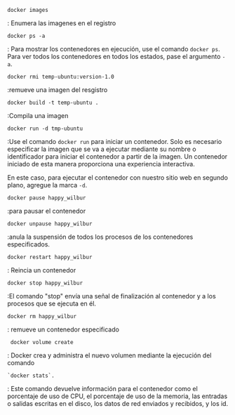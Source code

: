 ```
docker images  
```
: Enumera las imagenes en el registro

```
docker ps -a 
```
: Para mostrar los contenedores en ejecución, use el comando `docker ps`. Para ver todos los contenedores en todos los estados, pase el argumento `-a`.

```
docker rmi temp-ubuntu:version-1.0
```
:remueve una imagen del resgistro

```
docker build -t temp-ubuntu .
```
:Compila una imagen

```
docker run -d tmp-ubuntu
```
:Use el comando `docker run` para iniciar un contenedor. Solo es necesario especificar la imagen que se va a ejecutar mediante su nombre o identificador para iniciar el contenedor a partir de la imagen. Un contenedor iniciado de esta manera proporciona una experiencia interactiva.

En este caso, para ejecutar el contenedor con nuestro sitio web en segundo plano, agregue la marca `-d`.

```
docker pause happy_wilbur
```
:para pausar el contenedor

```
docker unpause happy_wilbur
```
:anula la suspensión de todos los procesos de los contenedores especificados.

```
docker restart happy_wilbur
```
: Reincia un contenedor

```
docker stop happy_wilbur
```
:El comando "stop" envía una señal de finalización al contenedor y a los procesos que se ejecuta en él.

```
docker rm happy_wilbur
```
: remueve un contenedor especificado

```
 docker volume create
```
: Docker crea y administra el nuevo volumen mediante la ejecución del comando

```
`docker stats`. 
```
: Este comando devuelve información para el contenedor como el porcentaje de uso de CPU, el porcentaje de uso de la memoria, las entradas o salidas escritas en el disco, los datos de red enviados y recibidos, y los id.